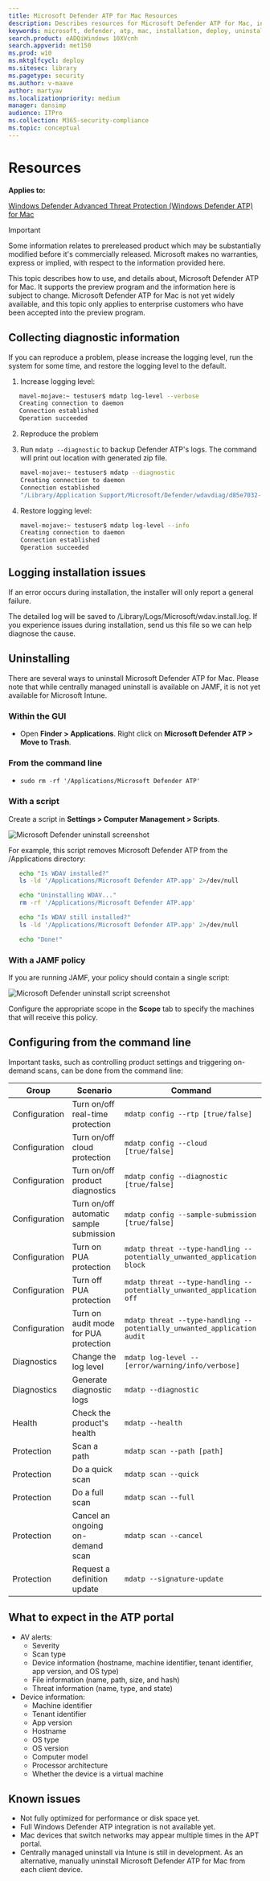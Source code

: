 ```yaml
---
title: Microsoft Defender ATP for Mac Resources
description: Describes resources for Microsoft Defender ATP for Mac, including how to uninstall it, how to collect diagnostic logs, CLI commands, and known issues with the product.
keywords: microsoft, defender, atp, mac, installation, deploy, uninstallation, intune, jamf, macos, mojave, high sierra, sierra
search.product: eADQiWindows 10XVcnh
search.appverid: met150
ms.prod: w10
ms.mktglfcycl: deploy
ms.sitesec: library
ms.pagetype: security
ms.author: v-maave
author: martyav
ms.localizationpriority: medium
manager: dansimp
audience: ITPro
ms.collection: M365-security-compliance 
ms.topic: conceptual
---
```


# Resources

**Applies to:**

[Windows Defender Advanced Threat Protection (Windows Defender ATP) for Mac](microsoft-defender-atp.md)
 
>[!IMPORTANT]
>Some information relates to prereleased product which may be substantially modified before it's commercially released. Microsoft makes no warranties, express or implied, with respect to the information provided here.

This topic describes how to use, and details about, Microsoft Defender ATP for Mac. It supports the preview program and the information here is subject to change.
Microsoft Defender ATP for Mac is not yet widely available, and this topic only applies to enterprise customers who have been accepted into the preview program.

## Collecting diagnostic information

If you can reproduce a problem, please increase the logging level, run the system for some time, and restore the logging level to the default.

1) Increase logging level:

```bash
   mavel-mojave:~ testuser$ mdatp log-level --verbose
   Creating connection to daemon
   Connection established
   Operation succeeded
```

2) Reproduce the problem

3) Run `mdatp --diagnostic` to backup Defender ATP's logs. The command will print out location with generated zip file.

   ```bash
   mavel-mojave:~ testuser$ mdatp --diagnostic
   Creating connection to daemon
   Connection established
   "/Library/Application Support/Microsoft/Defender/wdavdiag/d85e7032-adf8-434a-95aa-ad1d450b9a2f.zip"
   ```

4) Restore logging level:

   ```bash
   mavel-mojave:~ testuser$ mdatp log-level --info
   Creating connection to daemon
   Connection established
   Operation succeeded
   ```

## Logging installation issues

If an error occurs during installation, the installer will only report a general failure.

The detailed log will be saved to /Library/Logs/Microsoft/wdav.install.log. If you experience issues during installation, send us this file so we can help diagnose the cause.

## Uninstalling

There are several ways to uninstall Microsoft Defender ATP for Mac. Please note that while centrally managed uninstall is available on JAMF, it is not yet available for Microsoft Intune.

### Within the GUI

- Open **Finder > Applications**. Right click on **Microsoft Defender ATP > Move to Trash**.

### From the command line

- ```sudo rm -rf '/Applications/Microsoft Defender ATP'```

### With a script

Create a script in **Settings > Computer Management > Scripts**.

![Microsoft Defender uninstall screenshot](images/MDATP_26_Uninstall.png)

For example, this script removes Microsoft Defender ATP from the /Applications directory:

```bash
   echo "Is WDAV installed?"
   ls -ld '/Applications/Microsoft Defender ATP.app' 2>/dev/null

   echo "Uninstalling WDAV..."
   rm -rf '/Applications/Microsoft Defender ATP.app'

   echo "Is WDAV still installed?"
   ls -ld '/Applications/Microsoft Defender ATP.app' 2>/dev/null

   echo "Done!"
```

### With a JAMF policy

If you are running JAMF, your policy should contain a single script:

![Microsoft Defender uninstall script screenshot](images/MDATP_27_UninstallScript.png)

Configure the appropriate scope in the **Scope** tab to specify the machines that will receive this policy.

## Configuring from the command line

Important tasks, such as controlling product settings and triggering on-demand scans, can be done from the command line:

|Group        |Scenario                                   |Command                                                                |
|-------------|-------------------------------------------|-----------------------------------------------------------------------|
|Configuration|Turn on/off real-time protection           |`mdatp config --rtp [true/false]`                                      |
|Configuration|Turn on/off cloud protection               |`mdatp config --cloud [true/false]`                                    |
|Configuration|Turn on/off product diagnostics            |`mdatp config --diagnostic [true/false]`                               |
|Configuration|Turn on/off automatic sample submission    |`mdatp config --sample-submission [true/false]`                        |
|Configuration|Turn on PUA protection                     |`mdatp threat --type-handling --potentially_unwanted_application block`|
|Configuration|Turn off PUA protection                    |`mdatp threat --type-handling --potentially_unwanted_application off`  |
|Configuration|Turn on audit mode for PUA protection      |`mdatp threat --type-handling --potentially_unwanted_application audit`|
|Diagnostics  |Change the log level                       |`mdatp log-level --[error/warning/info/verbose]`                       |
|Diagnostics  |Generate diagnostic logs                   |`mdatp --diagnostic`                                                   |
|Health       |Check the product's health                 |`mdatp --health`                                                       |
|Protection   |Scan a path                                |`mdatp scan --path [path]`                                             |
|Protection   |Do a quick scan                            |`mdatp scan --quick`                                                   |
|Protection   |Do a full scan                             |`mdatp scan --full`                                                    |
|Protection   |Cancel an ongoing on-demand scan           |`mdatp scan --cancel`                                                  |
|Protection   |Request a definition update                |`mdatp --signature-update`                                             |

## What to expect in the ATP portal

- AV alerts:
  - Severity
  - Scan type
  - Device information (hostname, machine identifier, tenant identifier, app version, and OS type)
  - File information (name, path, size, and hash)
  - Threat information (name, type, and state)
- Device information:
  - Machine identifier
  - Tenant identifier
  - App version
  - Hostname
  - OS type
  - OS version
  - Computer model
  - Processor architecture
  - Whether the device is a virtual machine

## Known issues

- Not fully optimized for performance or disk space yet.
- Full Windows Defender ATP integration is not available yet.
- Mac devices that switch networks may appear multiple times in the APT portal.
- Centrally managed uninstall via Intune is still in development. As an alternative, manually uninstall Microsoft Defender ATP for Mac from each client device.